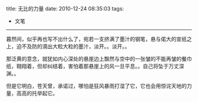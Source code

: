 title: 无比的力量
date: 2010-12-24 08:35:03
tags:
- 文笔

---

暮然间，似乎再也写不出什么了，宛若一支挤满了墨汁的钢笔，悬与偌大的宣纸之上，迫不及防的滴出大粒大粒的墨汁，淡开。。淡开。。

<!--more-->
那泛黄的意念，就犹如内心深处的悬崖边上飘然与空中的一张皱的不能再皱的餐巾纸，翱翔着，但却纠结着，害怕着那悬崖上的风一旦平息。。自己将坠于万丈深渊。。

但是它明白，苍天曾，承诺过，哪怕是狂风暴雨打湿了它，它也会用惊诧天地的力量，高高的托举起它。